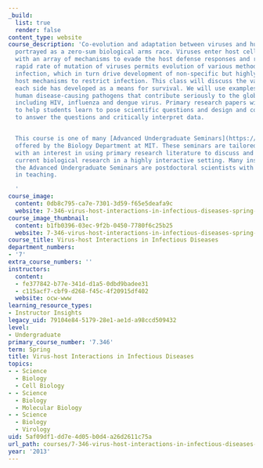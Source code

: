 ```yaml
---
_build:
  list: true
  render: false
content_type: website
course_description: 'Co-evolution and adaptation between viruses and humans are often
  portrayed as a zero-sum biological arms race. Viruses enter host cells equipped
  with an array of mechanisms to evade the host defense responses and replicate. The
  rapid rate of mutation of viruses permits evolution of various methodologies for
  infection, which in turn drive development of non-specific but highly effective
  host mechanisms to restrict infection. This class will discuss the varied solutions
  each side has developed as a means for survival. We will use examples drawn from
  human disease-causing pathogens that contribute seriously to the global health burden,
  including HIV, influenza and dengue virus. Primary research papers will be discussed
  to help students learn to pose scientific questions and design and conduct experiments
  to answer the questions and critically interpret data.


  This course is one of many [Advanced Undergraduate Seminars](https://biology.mit.edu/undergraduate/course_listings/advanced_undergraduate_seminars)
  offered by the Biology Department at MIT. These seminars are tailored for students
  with an interest in using primary research literature to discuss and learn about
  current biological research in a highly interactive setting. Many instructors of
  the Advanced Undergraduate Seminars are postdoctoral scientists with a strong interest
  in teaching.

  '
course_image:
  content: 0db8c795-ca7e-7301-3d59-f65e5deafa9c
  website: 7-346-virus-host-interactions-in-infectious-diseases-spring-2013
course_image_thumbnail:
  content: b1fb0396-03ec-9f2b-0450-7780f6c25b25
  website: 7-346-virus-host-interactions-in-infectious-diseases-spring-2013
course_title: Virus-host Interactions in Infectious Diseases
department_numbers:
- '7'
extra_course_numbers: ''
instructors:
  content:
  - fe377842-b77e-341d-d1a5-0dbd9badee31
  - c115acf7-cbf9-d268-f45c-4f20915df402
  website: ocw-www
learning_resource_types:
- Instructor Insights
legacy_uid: 79104e84-5179-28e1-ae1d-a98ccd509432
level:
- Undergraduate
primary_course_number: '7.346'
term: Spring
title: Virus-host Interactions in Infectious Diseases
topics:
- - Science
  - Biology
  - Cell Biology
- - Science
  - Biology
  - Molecular Biology
- - Science
  - Biology
  - Virology
uid: 5af09df1-dd7e-4d05-b0d4-a26d2611c75a
url_path: courses/7-346-virus-host-interactions-in-infectious-diseases-spring-2013
year: '2013'
---
```

